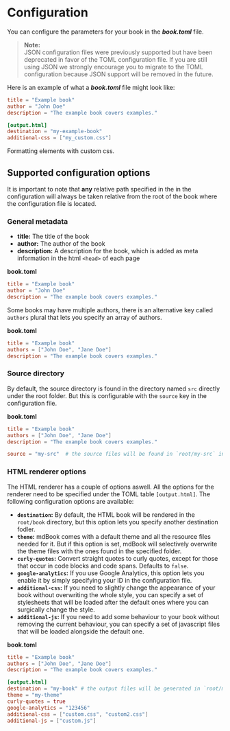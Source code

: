 # Configuration

You can configure the parameters for your book in the ***book.toml*** file.

>**Note:**  
JSON configuration files were previously supported but have been deprecated in favor of 
the TOML configuration file. If you are still using JSON we strongly encourage you to migrate to
the TOML configuration because JSON support will be removed in the future.

Here is an example of what a ***book.toml*** file might look like:

```toml
title = "Example book"
author = "John Doe"
description = "The example book covers examples."

[output.html]
destination = "my-example-book"
additional-css = ["my_custom.css"]
```

<div class="custom_border">Formatting elements with custom css.</div>

## Supported configuration options

It is important to note that **any** relative path specified in the in the configuration will
always be taken relative from the root of the book where the configuration file is located.

### General metadata

- **title:** The title of the book
- **author:** The author of the book
- **description:** A description for the book, which is added as meta information in the html `<head>` of each page

**book.toml**
```toml
title = "Example book"
author = "John Doe"
description = "The example book covers examples."
```

Some books may have multiple authors, there is an alternative key called `authors` plural that lets you specify an array
of authors.

**book.toml**
```toml
title = "Example book"
authors = ["John Doe", "Jane Doe"]
description = "The example book covers examples."
```

### Source directory
By default, the source directory is found in the directory named `src` directly under the root folder. But this is configurable
with the `source` key in the configuration file.

**book.toml**
```toml
title = "Example book"
authors = ["John Doe", "Jane Doe"]
description = "The example book covers examples."

source = "my-src"  # the source files will be found in `root/my-src` instead of `root/src`
```

### HTML renderer options
The HTML renderer has a couple of options aswell. All the options for the renderer need to be specified under the TOML table `[output.html]`.
The following configuration options are available:

- **`destination`:** By default, the HTML book will be rendered in the `root/book` directory, but this option lets you specify another
  destination fodler.
- **`theme`:** mdBook comes with a default theme and all the resource files needed for it. But if this option is set, mdBook will selectively overwrite the theme files with the ones found in the specified folder. 
- **`curly-quotes`:** Convert straight quotes to curly quotes, except for those that occur in code blocks and code spans. Defaults to `false`.
- **`google-analytics`:** If you use Google Analytics, this option lets you enable it by simply specifying your ID in the configuration file.
- **`additional-css`:** If you need to slightly change the appearance of your book without overwriting the whole style, you can specify a set of stylesheets that will be loaded after the default ones where you can surgically change the style.
- **`additional-js`:** If you need to add some behaviour to your book without removing the current behaviour, you can specify a set of javascript files that will be loaded alongside the default one.

**book.toml**
```toml
title = "Example book"
authors = ["John Doe", "Jane Doe"]
description = "The example book covers examples."

[output.html]
destination = "my-book" # the output files will be generated in `root/my-book` instead of `root/book`
theme = "my-theme"
curly-quotes = true
google-analytics = "123456"
additional-css = ["custom.css", "custom2.css"]
additional-js = ["custom.js"]
```

